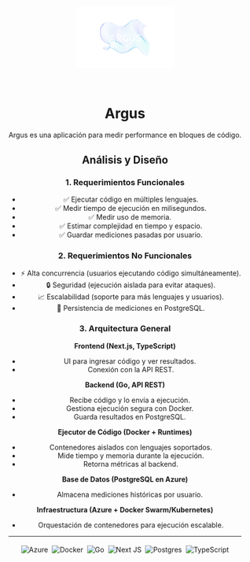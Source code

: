 <div style="width: 100%; height: 100vh; display: flex; flex-direction: column; justify-content: center; align-items: center;">
  <div style="margin-bottom: 2rem;">
    <img src="logoArgus.png" alt="Logo Argus" style="max-width: 200px; height: auto;">
  </div>

  <div style="text-align: center;">

# Argus

Argus es una aplicación para medir performance en bloques de código.

## Análisis y Diseño

### 1. Requerimientos Funcionales

- ✅ Ejecutar código en múltiples lenguajes.
- ✅ Medir tiempo de ejecución en milisegundos.
- ✅ Medir uso de memoria. 
- ✅ Estimar complejidad en tiempo y espacio.
- ✅ Guardar mediciones pasadas por usuario.

### 2. Requerimientos No Funcionales

- ⚡ Alta concurrencia (usuarios ejecutando código simultáneamente).
- 🔒 Seguridad (ejecución aislada para evitar ataques).
- 📈 Escalabilidad (soporte para más lenguajes y usuarios).
- 💾 Persistencia de mediciones en PostgreSQL.

### 3. Arquitectura General

**Frontend (Next.js, TypeScript)**

*   UI para ingresar código y ver resultados. 
*   Conexión con la API REST.

**Backend (Go, API REST)**

*   Recibe código y lo envía a ejecución. 
*   Gestiona ejecución segura con Docker. 
*   Guarda resultados en PostgreSQL. 

**Ejecutor de Código (Docker + Runtimes)**

*   Contenedores aislados con lenguajes soportados.
*   Mide tiempo y memoria durante la ejecución.
*   Retorna métricas al backend.

**Base de Datos (PostgreSQL en Azure)**

*   Almacena mediciones históricas por usuario. 

**Infraestructura (Azure + Docker Swarm/Kubernetes)**

*   Orquestación de contenedores para ejecución escalable.

<hr>

<div style="display: flex; justify-content: center;">
<img src="https://img.shields.io/badge/azure-%230072C6.svg?style=for-the-badge&logo=microsoftazure&logoColor=white" alt="Azure" style="margin: 4px;">
<img src="https://img.shields.io/badge/docker-%230db7ed.svg?style=for-the-badge&logo=docker&logoColor=white" alt="Docker" style="margin: 4px;">
<img src="https://img.shields.io/badge/go-%2300ADD8.svg?style=for-the-badge&logo=go&logoColor=white" alt="Go" style="margin: 4px;">
<img src="https://img.shields.io/badge/Next-black?style=for-the-badge&logo=next.js&logoColor=white" alt="Next JS" style="margin: 4px;">
<img src="https://img.shields.io/badge/postgres-%23316192.svg?style=for-the-badge&logo=postgresql&logoColor=white" alt="Postgres" style="margin: 4px;">
<img src="https://img.shields.io/badge/typescript-%23007ACC.svg?style=for-the-badge&logo=typescript&logoColor=white" alt="TypeScript" style="margin: 4px;">
</div>

</div>
</div>
